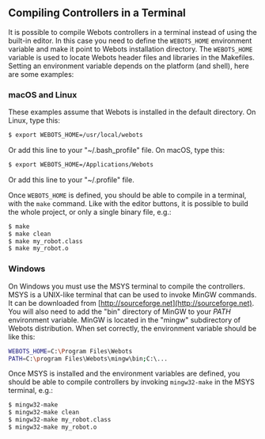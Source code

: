 ## Compiling Controllers in a Terminal

It is possible to compile Webots controllers in a terminal instead of using the built-in editor.
In this case you need to define the `WEBOTS_HOME` environment variable and make it point to Webots installation directory.
The `WEBOTS_HOME` variable is used to locate Webots header files and libraries in the Makefiles.
Setting an environment variable depends on the platform (and shell), here are some examples:

### macOS and Linux

These examples assume that Webots is installed in the default directory.
On Linux, type this:

```sh
$ export WEBOTS_HOME=/usr/local/webots
```

Or add this line to your "~/.bash\_profile" file.
On macOS, type this:

```sh
$ export WEBOTS_HOME=/Applications/Webots
```

Or add this line to your "~/.profile" file.

Once `WEBOTS_HOME` is defined, you should be able to compile in a terminal, with the `make` command.
Like with the editor buttons, it is possible to build the whole project, or only a single binary file, e.g.:

```sh
$ make
$ make clean
$ make my_robot.class
$ make my_robot.o
```

### Windows

On Windows you must use the MSYS terminal to compile the controllers.
MSYS is a UNIX-like terminal that can be used to invoke MinGW commands.
It can be downloaded from [http://sourceforge.net](http://sourceforge.net).
You will also need to add the "bin" directory of MinGW to your *PATH* environment variable.
MinGW is located in the "mingw" subdirectory of Webots distribution.
When set correctly, the environment variable should be like this:

```sh
WEBOTS_HOME=C:\Program Files\Webots
PATH=C:\program Files\Webots\mingw\bin;C:\...
```

Once MSYS is installed and the environment variables are defined, you should be able to compile controllers by invoking `mingw32-make` in the MSYS terminal, e.g.:

```sh
$ mingw32-make
$ mingw32-make clean
$ mingw32-make my_robot.class
$ mingw32-make my_robot.o
```
